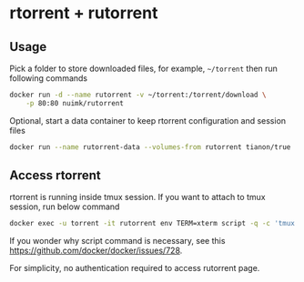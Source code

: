 # rtorrent + rutorrent

## Usage

Pick a folder to store downloaded files, for example, `~/torrent` then run following commands

```sh
docker run -d --name rutorrent -v ~/torrent:/torrent/download \
    -p 80:80 nuimk/rutorrent
```

Optional, start a data container to keep rtorrent configuration and session files
```sh
docker run --name rutorrent-data --volumes-from rutorrent tianon/true
```


## Access rtorrent

rtorrent is running inside tmux session. If you want to attach to tmux session, 
run below command


```sh
docker exec -u torrent -it rutorrent env TERM=xterm script -q -c 'tmux attach' /dev/null
```

If you wonder why script command is necessary, see this https://github.com/docker/docker/issues/728.

For simplicity, no authentication required to access rutorrent page.

